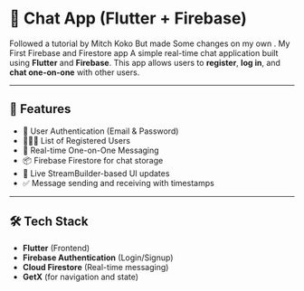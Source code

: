 # 💬  Chat App (Flutter + Firebase)

Followed a tutorial by Mitch Koko But made Some changes on my own . My First Firebase and Firestore app
A simple real-time chat application built using **Flutter** and **Firebase**. This app allows users to **register**, **log in**, and **chat one-on-one** with other users.

---

## 🚀 Features

- 🔐 User Authentication (Email & Password)
- 🧑‍🤝‍🧑 List of Registered Users
- 💬 Real-time One-on-One Messaging
- 📦 Firebase Firestore for chat storage
- 🔄 Live StreamBuilder-based UI updates
- ✅ Message sending and receiving with timestamps

---

## 🛠️ Tech Stack

- **Flutter** (Frontend)
- **Firebase Authentication** (Login/Signup)
- **Cloud Firestore** (Real-time messaging)
- **GetX** (for navigation and state)
